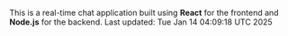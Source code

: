 This is a real-time chat application built using **React** for the frontend and **Node.js** for the backend.
Last updated: Tue Jan 14 04:09:18 UTC 2025
